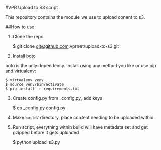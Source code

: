 #VPR Upload to S3 script

This repository contains the module we use to upload conent to s3.

##How to use

1. Clone the repo

    $ git clone git@github.com:vprnet/upload-to-s3.git

2. Install [boto](https://github.com/boto/boto)

boto is the only dependency. Install using any method you like or use pip and virtualenv:

    $ virtualenv venv
    $ source venv/bin/activate
    $ pip install -r requirements.txt

3. Create config.py from _config.py, add keys

    $ cp _config.py config.py

4. Make `build/` directory, place content needing to be uploaded within

5. Run script, everything within build will have metadata set and get gzipped before it gets uploaded

    $ python upload_s3.py
